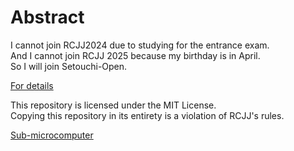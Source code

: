 # Abstract
I cannot join RCJJ2024 due to studying for the entrance exam.  
And I cannot join RCJJ 2025 because my birthday is in April.  
So I will join Setouchi-Open.  

[For details](https://github.com/koki0517/Thylakoid/wiki)

This repository is licensed under the MIT License.  
Copying this repository in its entirety is a violation of RCJJ's rules.

[Sub-microcomputer](https://github.com/koki0517/ThylaThylakoid)
